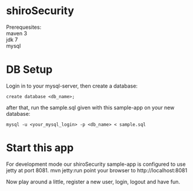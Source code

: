 shiroSecurity
=============

Prerequesites:  
maven 3  
jdk 7  
mysql 

DB Setup
========

Login in to your mysql-server, then create a database:

    create database <db_name>;
    
after that, run the sample.sql given with this sample-app on your new database:

    mysql -u <your_mysql_login> -p <db_name> < sample.sql
    
Start this app
==============

For development mode our shiroSecurity sample-app is configured to use jetty at port 8081.
mvn jetty:run
point your browser to 
http://localhost:8081

Now play around a little, register a new user, login, logout and have fun.

